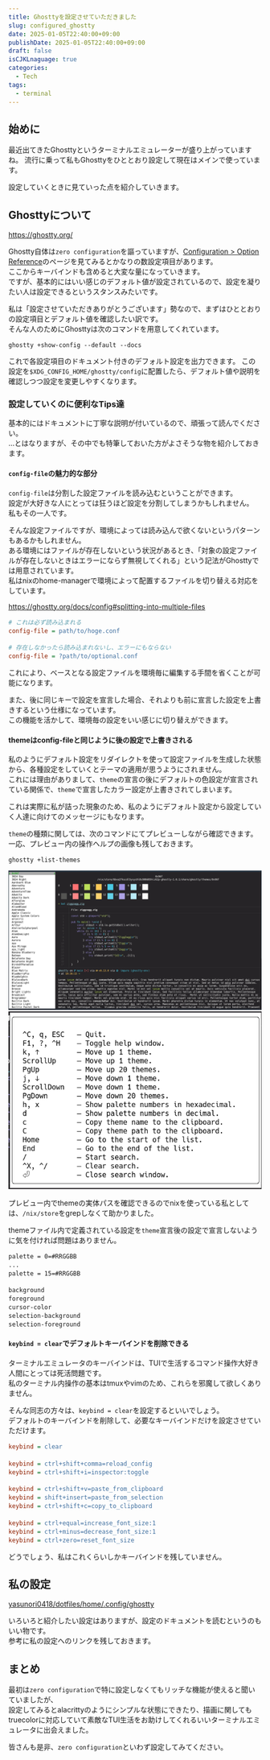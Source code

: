 ```yaml
---
title: Ghosttyを設定させていただきました
slug: configured_ghostty
date: 2025-01-05T22:40:00+09:00
publishDate: 2025-01-05T22:40:00+09:00
draft: false
isCJKLnaguage: true
categories:
  - Tech
tags:
  - terminal
---
```


## 始めに

最近出てきたGhosttyというターミナルエミュレーターが盛り上がっていますね。
流行に乗って私もGhosttyをひととおり設定して現在はメインで使っています。

設定していくときに見ていった点を紹介していきます。

## Ghosttyについて

https://ghostty.org/

Ghostty自体は`zero configuration`を謳っていますが、[Configuration > Option Reference](https://ghostty.org/docs/config/reference)のページを見てみるとかなりの数設定項目があります。\
ここからキーバインドも含めると大変な量になっていきます。\
ですが、基本的にはいい感じのデフォルト値が設定されているので、設定を凝りたい人は設定できるというスタンスみたいです。

私は「設定させていただきありがとうございます」勢なので、まずはひととおりの設定項目とデフォルト値を確認したい訳です。\
そんな人のためにGhosttyは次のコマンドを用意してくれています。

```shell
ghostty +show-config --default --docs
```

これで各設定項目のドキュメント付きのデフォルト設定を出力できます。
この設定を`$XDG_CONFIG_HOME/ghostty/config`に配置したら、デフォルト値や説明を確認しつつ設定を変更しやすくなります。

### 設定していくのに便利なTips達

基本的にはドキュメントに丁寧な説明が付いているので、頑張って読んでください。\
…とはなりますが、その中でも特筆しておいた方がよさそうな物を紹介しておきます。

#### `config-file`の魅力的な部分

`config-file`は分割した設定ファイルを読み込むということができます。\
設定が大好きな人にとっては狂うほど設定を分割してしまうかもしれません。\
私もその一人です。

そんな設定ファイルですが、環境によっては読み込んで欲くないというパターンもあるかもしれません。\
ある環境にはファイルが存在しないという状況があるとき、「対象の設定ファイルが存在しないときはエラーにならず無視してくれる」という記法がGhosttyでは用意されています。\
私はnixのhome-managerで環境によって配置するファイルを切り替える対応をしています。

https://ghostty.org/docs/config#splitting-into-multiple-files

```ini
# これは必ず読み込まれる
config-file = path/to/hoge.conf

# 存在しなかったら読み込まれないし、エラーにもならない
config-file = ?path/to/optional.conf
```

これにより、ベースとなる設定ファイルを環境毎に編集する手間を省くことが可能になります。

また、後に同じキーで設定を宣言した場合、それよりも前に宣言した設定を上書きするという仕様になっています。\
この機能を活かして、環境毎の設定をいい感じに切り替えができます。

#### themeはconfig-fileと同じように後の設定で上書きされる

私のようにデフォルト設定をリダイレクトを使って設定ファイルを生成した状態から、各種設定をしていくとテーマの適用が思うようにされません。\
これには理由がありまして、`theme`の宣言の後にデフォルトの色設定が宣言されている関係で、`theme`で宣言したカラー設定が上書きされてしまいます。

これは実際に私が詰った現象のため、私のようにデフォルト設定から設定していく人達に向けてのメッセージにもなります。

`theme`の種類に関しては、次のコマンドにてプレビューしながら確認できます。\
一応、プレビュー内の操作ヘルプの画像も残しておきます。

```shell
ghostty +list-themes
```

![ghostty +list-themes](list-themes-preview.png)
![ghostty +list-themes help](list-themes-help.png)

プレビュー内でthemeの実体パスを確認できるのでnixを使っている私としては、`/nix/store`をgrepしなくて助かりました。

themeファイル内で定義されている設定を`theme`宣言後の設定で宣言しないように気を付ければ問題はありません。

```txt
palette = 0=#RRGGBB
...
palette = 15=#RRGGBB

background
foreground
cursor-color
selection-background
selection-foreground
```

#### `keybind = clear`でデフォルトキーバインドを削除できる

ターミナルエミュレータのキーバインドは、TUIで生活するコマンド操作大好き人間にとっては死活問題です。\
私のターミナル内操作の基本はtmuxやvimのため、これらを邪魔して欲しくありません。

そんな同志の方々は、`keybind = clear`を設定するといいでしょう。\
デフォルトのキーバインドを削除して、必要なキーバインドだけを設定させていただけます。

```ini
keybind = clear

keybind = ctrl+shift+comma=reload_config
keybind = ctrl+shift+i=inspector:toggle

keybind = ctrl+shift+v=paste_from_clipboard
keybind = shift+insert=paste_from_selection
keybind = ctrl+shift+c=copy_to_clipboard

keybind = ctrl+equal=increase_font_size:1
keybind = ctrl+minus=decrease_font_size:1
keybind = ctrl+zero=reset_font_size
```

どうでしょう、私はこれくらいしかキーバインドを残していません。

## 私の設定

[yasunori0418/dotfiles/home/.config/ghostty](https://github.com/yasunori0418/dotfiles/tree/94f7c49/home/.config/ghostty)

いろいろと紹介したい設定はありますが、設定のドキュメントを読むというのもいい物です。\
参考に私の設定へのリンクを残しておきます。

## まとめ

最初は`zero configuration`で特に設定しなくてもリッチな機能が使えると聞いていましたが、\
設定してみるとalacrittyのようにシンプルな状態にできたり、描画に関してもtruecolorに対応していて素敵なTUI生活をお助けしてくれるいいターミナルエミュレータに出会えました。

皆さんも是非、`zero configuration`といわず設定してみてください。
